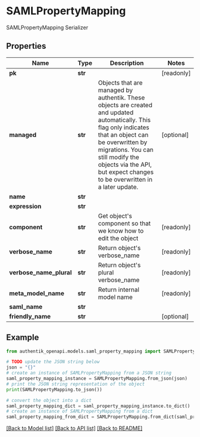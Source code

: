 # SAMLPropertyMapping

SAMLPropertyMapping Serializer

## Properties

Name | Type | Description | Notes
------------ | ------------- | ------------- | -------------
**pk** | **str** |  | [readonly] 
**managed** | **str** | Objects that are managed by authentik. These objects are created and updated automatically. This flag only indicates that an object can be overwritten by migrations. You can still modify the objects via the API, but expect changes to be overwritten in a later update. | [optional] 
**name** | **str** |  | 
**expression** | **str** |  | 
**component** | **str** | Get object&#39;s component so that we know how to edit the object | [readonly] 
**verbose_name** | **str** | Return object&#39;s verbose_name | [readonly] 
**verbose_name_plural** | **str** | Return object&#39;s plural verbose_name | [readonly] 
**meta_model_name** | **str** | Return internal model name | [readonly] 
**saml_name** | **str** |  | 
**friendly_name** | **str** |  | [optional] 

## Example

```python
from authentik_openapi.models.saml_property_mapping import SAMLPropertyMapping

# TODO update the JSON string below
json = "{}"
# create an instance of SAMLPropertyMapping from a JSON string
saml_property_mapping_instance = SAMLPropertyMapping.from_json(json)
# print the JSON string representation of the object
print(SAMLPropertyMapping.to_json())

# convert the object into a dict
saml_property_mapping_dict = saml_property_mapping_instance.to_dict()
# create an instance of SAMLPropertyMapping from a dict
saml_property_mapping_from_dict = SAMLPropertyMapping.from_dict(saml_property_mapping_dict)
```
[[Back to Model list]](../README.md#documentation-for-models) [[Back to API list]](../README.md#documentation-for-api-endpoints) [[Back to README]](../README.md)


